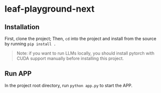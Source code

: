 # leaf-playground-next


## Installation

First, clone the project; Then, `cd` into the project and install from the source by running `pip install .`

> Note: if you want to run LLMs locally, you should install pytorch with CUDA support manually before installing this project.


## Run APP

In the project root directory, run `python app.py` to start the APP.
